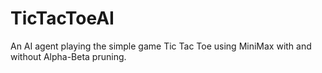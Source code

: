 # TicTacToeAI
An AI agent playing the simple game Tic Tac Toe using MiniMax with and without Alpha-Beta pruning. 

